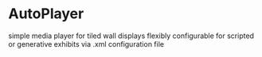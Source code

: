 # AutoPlayer
simple media player for tiled wall displays
flexibly configurable for scripted or generative exhibits
via .xml configuration file
